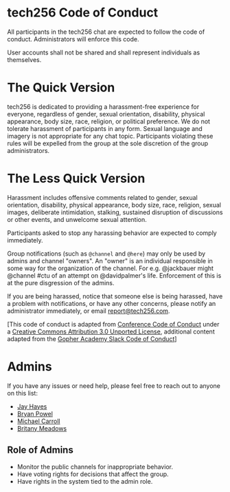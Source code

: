 # tech256 Code of Conduct

All participants in the tech256 chat are expected to follow the code of
conduct. Administrators will enforce this code.

User accounts shall not be shared and shall represent individuals as
themselves.

# The Quick Version

tech256 is dedicated to providing a harassment-free experience for everyone,
regardless of gender, sexual orientation, disability, physical appearance, body
size, race, religion, or political preference. We do not tolerate harassment of participants in any
form. Sexual language and imagery is not appropriate for any chat topic.
Participants violating these rules will be expelled from the group at the sole
discretion of the group administrators.

# The Less Quick Version

Harassment includes offensive comments related to gender, sexual orientation,
disability, physical appearance, body size, race, religion, sexual images,
deliberate intimidation, stalking, sustained disruption of discussions or other
events, and unwelcome sexual attention.

Participants asked to stop any harassing behavior are expected to comply
immediately.

Group notifications (such as `@channel` and `@here`) may only be used by admins and channel "owners".
An "owner" is an individual responsible in some way for the organization of the channel.
For e.g. @jackbauer might @channel #ctu of an attempt on @davidpalmer's life.
Enforcement of this is at the pure disgression of the admins.

If you are being harassed, notice that someone else is being harassed, have a problem with notifications, or have
any other concerns, please notify an administrator immediately, or email
<report@tech256.com>.

[This code of conduct is adapted from [Conference Code of Conduct](http://confcodeofconduct.com) under a [Creative Commons Attribution 3.0 Unported License](http://creativecommons.org/licenses/by/3.0/deed.en_US), additional content adapted from the [Gopher Academy Slack Code of Conduct](https://docs.google.com/document/d/1YO_xIZPhD1OsquKdCuAq-fFECs8b37wfhVRfnx3DjzM/edit)]

# Admins

If you have any issues or need help, please feel free to reach out to anyone on this list:

* [Jay Hayes](https://twitter.com/iamvery)
* [Bryan Powel](https://twitter.com/bryanp)
* [Michael Carroll](https://twitter.com/carromj)
* [Britany Meadows](https://twitter.com/letbritcode)

## Role of Admins

* Monitor the public channels for inappropriate behavior.
* Have voting rights for decisions that affect the group.
* Have rights in the system tied to the admin role.

